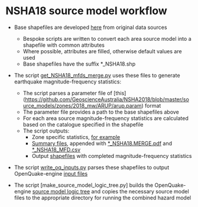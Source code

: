 NSHA18 source model workflow
============================

*	Base shapefiles are developed [here](https://github.com/GeoscienceAustralia/NSHA2018/tree/master/source_models/zones/shapefiles) from original data sources
	- Bespoke scripts are written to convert each area source model into a shapefile with common attributes
	- Where possible, attributes are filled, otherwise default values are used
	- Base shapefiles have the suffix *_NSHA18.shp

* The script [get_NSHA18_mfds_merge.py](https://github.com/GeoscienceAustralia/NSHA2018/blob/master/source_models/zones/get_NSHA18_mfds_merge.py)  uses these files to generate earthquake magnitude-frequency statistics:
	- The script parses a parameter file of [this] (https://github.com/GeoscienceAustralia/NSHA2018/blob/master/source_models/zones/2018_mw/ARUP/arup.param) format
	- The parameter file provides a path to the base shapefiles above
	- For each area source magnitude-frequency statistics are calculated based on the catalogue specified in the shapefile
	- The script outputs:
		- Zone specific statistics, [for example](https://github.com/GeoscienceAustralia/NSHA2018/tree/master/source_models/zones/2018_mw/ARUP/mfd)
		- [Summary files](https://github.com/GeoscienceAustralia/NSHA2018/tree/master/source_models/zones/2018_mw/ARUP), appended with [*_NSHA18.MERGE.pdf](https://github.com/GeoscienceAustralia/NSHA2018/blob/master/source_models/zones/2018_mw/ARUP/ARUP_NSHA18_MFD.MERGE.pdf) and [*_NSHA18_MFD.csv](https://github.com/GeoscienceAustralia/NSHA2018/blob/master/source_models/zones/2018_mw/ARUP/ARUP_NSHA18_MFD.csv)
		- Output [shapefiles](https://github.com/GeoscienceAustralia/NSHA2018/tree/master/source_models/zones/2018_mw/ARUP/shapefiles) with completed magnitude-frequency statistics
		
* The script [write_oq_inputs.py](https://github.com/GeoscienceAustralia/NSHA2018/blob/master/source_models/zones/write_oq_inputs.py) parses these shapefiles to output OpenQuake-engine [input files](https://github.com/GeoscienceAustralia/NSHA2018/tree/master/source_models/zones/2018_mw/AUS6/input)

* The script [make_source_model_logic_tree.py] builds the OpenQuake-engine [source model logic tree](https://github.com/GeoscienceAustralia/NSHA2018/blob/master/source_models/logic_trees/nsha18_source_model_logic_tree.xml) and copies the necessary source model files to the appropriate directory for running the combined hazard model